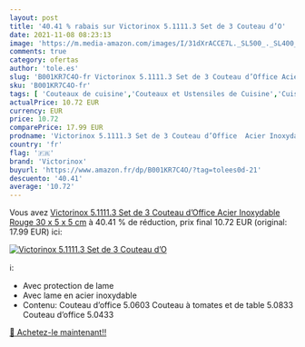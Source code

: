```yaml
---
layout: post
title: '40.41 % rabais sur Victorinox 5.1111.3 Set de 3 Couteau d’O'
date: 2021-11-08 08:23:13
image: 'https://m.media-amazon.com/images/I/31dXrACCE7L._SL500_._SL400_.jpg'
comments: true
category: ofertas
author: 'tole.es'
slug: 'B001KR7C4O-fr Victorinox 5.1111.3 Set de 3 Couteau d’Office Acier...'
sku: 'B001KR7C4O-fr'
tags: [ 'Couteaux de cuisine','Couteaux et Ustensiles de Cuisine','Cuisine et Maison','Ensembles de couteaux de cuisine','victorinox', ]
actualPrice: 10.72 EUR
currency: EUR
price: 10.72
comparePrice: 17.99 EUR
prodname: 'Victorinox 5.1111.3 Set de 3 Couteau d’Office  Acier Inoxydable  Rouge  30 x 5 x 5 cm'
country: 'fr'
flag: '🇫🇷'
brand: 'Victorinox'
buyurl: 'https://www.amazon.fr/dp/B001KR7C4O/?tag=tolees0d-21'
descuento: '40.41'
average: '10.72'
---
```


Vous avez [Victorinox 5.1111.3 Set de 3 Couteau d’Office  Acier Inoxydable  Rouge  30 x 5 x 5 cm](https://www.amazon.fr/dp/B001KR7C4O/?tag=tolees0d-21)  à  40.41 % de réduction, prix final  10.72 EUR (original: 17.99 EUR) ici:

[![Victorinox 5.1111.3 Set de 3 Couteau d’O](https://m.media-amazon.com/images/I/31dXrACCE7L._SL500_._SL400_.jpg)](https://www.amazon.fr/dp/B001KR7C4O/?tag=tolees0d-21)

ℹ️:

- Avec protection de lame
- Avec lame en acier inoxydable
- Contenu: Couteau d’office 5.0603 Couteau à tomates et de table 5.0833 Couteau d’office 5.0433

[🛒 Achetez-le maintenant!!](https://www.amazon.fr/dp/B001KR7C4O/?tag=tolees0d-21)
